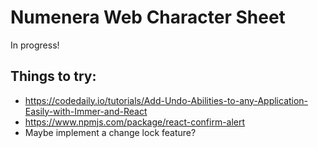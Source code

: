 # Numenera Web Character Sheet

In progress!

## Things to try:

- https://codedaily.io/tutorials/Add-Undo-Abilities-to-any-Application-Easily-with-Immer-and-React
- https://www.npmjs.com/package/react-confirm-alert
- Maybe implement a change lock feature?
